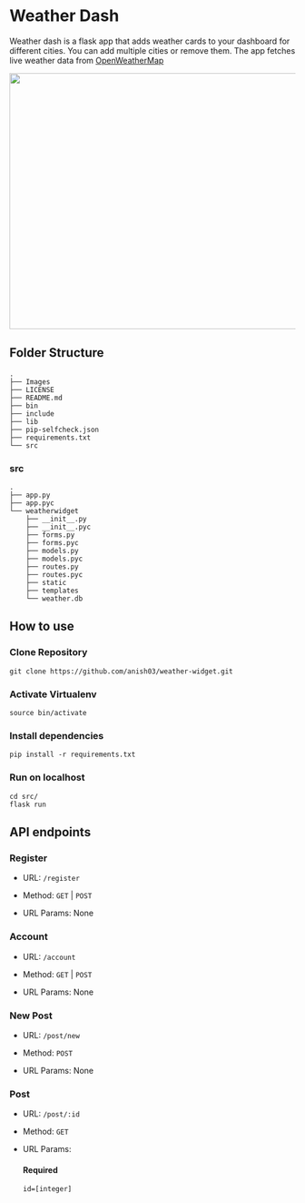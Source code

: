 # Weather Dash

Weather dash is a flask app that adds weather cards to your dashboard for different cities. You can add multiple cities or remove them. The app fetches live weather data from [OpenWeatherMap](https://openweathermap.org/)



<p align="center"> 
	<img width="800" height="450" src="https://github.com/anish03/weather-widget/blob/master/Images/Screenshot.png">
</p>

## Folder Structure

```
.
├── Images
├── LICENSE
├── README.md
├── bin
├── include
├── lib
├── pip-selfcheck.json
├── requirements.txt
└── src
```
### src 

```
.
├── app.py
├── app.pyc
└── weatherwidget
    ├── __init__.py
    ├── __init__.pyc
    ├── forms.py
    ├── forms.pyc
    ├── models.py
    ├── models.pyc
    ├── routes.py
    ├── routes.pyc
    ├── static
    ├── templates
    └── weather.db
```

## How to use

### Clone Repository
```
git clone https://github.com/anish03/weather-widget.git
```

### Activate Virtualenv
```
source bin/activate
```

### Install dependencies
```
pip install -r requirements.txt
```

### Run on localhost
```
cd src/
flask run
```

## API endpoints

### Register

* URL:
	```/register```

* Method:
	```GET``` | ```POST```

* URL Params:
	None

### Account

* URL:
	```/account```

* Method:
	```GET``` | ```POST```

* URL Params:
	None

### New Post

* URL:
	```/post/new```

* Method:
	```POST```

* URL Params:
	None

### Post
	
* URL:
	```/post/:id```

* Method:
	```GET```

* URL Params:
	#### Required
	```id=[integer]```

